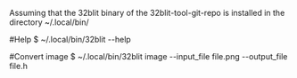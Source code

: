 Assuming that the 32blit binary of the 32blit-tool-git-repo is installed in the directory ~/.local/bin/

#Help
$ ~/.local/bin/32blit --help

#Convert image
$ ~/.local/bin/32blit image --input_file file.png --output_file file.h



